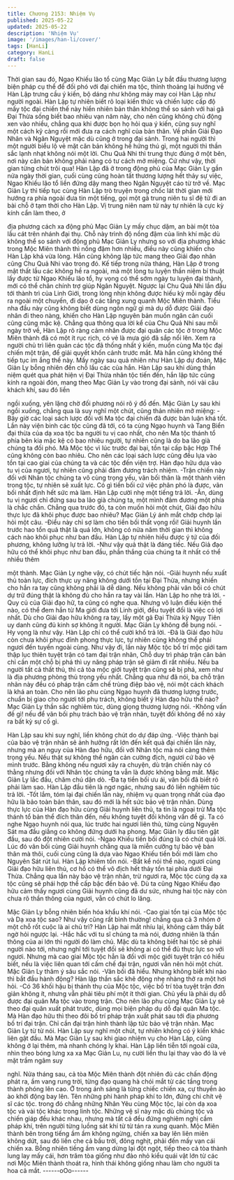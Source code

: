 ```yaml
---
title: Chương 2153: Nhiệm Vụ
published: 2025-05-22
updated: 2025-05-22
description: 'Nhiệm Vụ'
image: '/images/han-li/cover/'
tags: [HanLi]
category: HanLi
draft: false
---
```


Thời gian sau đó, Ngao Khiếu lão tổ cùng Mạc Giản Ly bắt đầu
thương lượng biện pháp cụ thể để đối phó với đại chiến ma tộc,
thỉnh thoảng lại hướng về Hàn Lập trưng cầu ý kiến, bộ dáng như
không mảy may coi Hàn Lập như người ngoài.
Hàn Lập tự nhiên biết rõ loại kiến thức và chiến lược cấp độ mấy
tộc đại chiến thế này hiển nhiên bản thân không thể so sánh với
hai gã Đại Thừa sống biết bao nhiêu vạn năm này, cho nên cũng
không chủ động xen vào nhiều, chẳng qua khi được bọn họ hỏi
qua ý kiến, cũng suy nghĩ một cách kỹ càng rồi mới đưa ra cách
nghĩ của bản thân.
Về phần Giải Đạo Nhân và Ngân Nguyệt mặc dù cũng ở trong đại
sảnh.
Trong hai người thì một người biểu lộ vẻ mặt căn bản không hề
hứng thú gì, một người thì thần sắc lạnh nhạt không nói một lời.
Chu Quả Nhi thì trung thực đúng ở một bên, nơi này căn bản
không phải nàng có tư cách mở miệng.
Cứ như vậy, thời gian từng chút trôi qua!
Hàn Lập đã ở trong động phủ của Mạc Giản Ly gần nửa ngày thời
gian, cuối cùng cũng hoàn tất thương lượng hết thảy sự việc,
Ngao Khiếu lão tổ liền đứng dậy mang theo Ngân Nguyệt cáo từ
trở về.
Mạc Giản Ly thì tiếp tục cùng Hàn Lập trò truyện trong chốc lát
thời gian mới hướng ra phía ngoài đưa tin một tiếng, gọi một gã
trung niên tu sĩ đệ tử đi an bài chỗ ở tạm thời cho Hàn Lập.
Vị trung niên nam tử này tự nhiên là cực kỳ kính cẩn làm theo, ở

địa phương cách xa động phủ Mạc Giản Ly mấy chục dặm, an bài
một tòa lầu cát trên nhánh đại thụ.
Chỗ này trình độ nồng đậm của linh khí mặc dù không thể so
sánh với động phủ Mạc Giản Ly nhưng so với địa phương khác
trong Mộc Miên thành thì nồng đậm hơn nhiều, điều này cũng
khiến cho Hàn Lập khá vừa lòng.
Hắn cũng không lập tức mang theo Giải đạo nhân cũng Chu Quả
Nhi vào trong đó.
Kế tiếp trong nửa tháng, Hàn Lập ở trong mật thất lầu các không
hề ra ngoài, mà một lòng tu luyện thần niệm bí thuật lấy được từ
Ngao Khiếu lão tổ, hy vọng có thể sớm ngày tu luyện đại thành,
mới có thể chân chính trợ giúp Ngân Nguyệt.
Ngược lại Chu Quả Nhi lần đầu tới thành trì của Linh Giới, trong
lòng nhịn không được hiếu kỳ mỗi ngày đều ra ngoài một chuyến,
đi dạo ở các tầng xung quanh Mộc Miên thành.
Tiểu nha đầu này cũng không biết dùng ngôn ngữ gì mà dụ dỗ
được Giải đạo nhân đi theo nàng, khiến cho Hàn Lập nguyên bản
muốn ngăn cản cuối cũng cũng mặc kệ.
Chẳng qua thông qua lời kể của Chu Quả Nhi sau mỗi ngày trở
về, Hàn Lập rõ ràng cảm nhân được đại quân các tộc ở trong Mộc
Miên thành đã có một ít rục rịch, có vẻ là mưa gió đã sắp nổi lên.
Xem ra người chủ trì liên quân các tộc đã thống nhất ý kiến, muốn
cùng Ma tộc đại chiến một trận, để giải quyết khốn cảnh trước
mắt.
Mà hắn cũng không thế tiếp tục im ắng thế này.
Mấy ngày sau quả nhiên như Hàn Lập dự đoán, Mặc Giản Ly
bỗng nhiên đến chỗ lầu các của hắn.
Hàn Lập sau khi dùng thần niệm quét qua phát hiện vị Đại Thừa
nhân tộc tiến đến, hắn lập tức cũng kính ra ngoài đón, mang theo
Mạc Giản Ly vào trong đại sảnh, nói vài câu khách khí, sau đó liền

ngồi xuống, yên lặng chờ đối phương nói rõ ý đồ đến.
Mặc Giản Ly sau khi ngồi xuống, chẳng qua là suy nghĩ một chút,
cũng thản nhiên mở miệng:
-Bây giờ các loại sách lược đối với Ma tộc đại chiến đã được bàn
luận khá tốt. Lần này viện binh các tộc cũng đã tới, có ta cùng
Ngạo huynh và Tang Biển đại thừa của dạ xoa tộc ba người tu vị
cao nhất, cho nên Ma tộc thánh tổ phía bên kia mặc kệ có bao
nhiêu người, tự nhiên cũng là do ba lão già chúng ta đối phó. Mà
Mộc tộc vì lúc trước đại bại, tồn tại cấp bậc Hợp Thể cũng không
còn bao nhiêu. Cho nên các loại sách lược cũng đều lựa vào tồn
tại cao giai của chúng ta và các tộc đến viện trợ.
Hàn đạo hữu dựa vào tu vị của ngươi, tự nhiên cũng phải đảm
đương trách nhiệm.
-Trận chiến này đối với Nhân tộc chúng ta vô cùng trọng yếu, vãn
bối thân là một thành viên trong tộc, tự nhiên sẽ xuất lực. Có gì
tiền bối cứ việc phân phó là được, vãn bối nhất định hết sức mà
làm.
Hàn Lập cười nhẹ một tiếng trả lời.
-Ân, dùng tu vị ngươi chỉ đứng sau ba lão già chúng ta, một mình
đảm đương một phía là chắc chắn. Chẳng qua trước đó, ta còn
muốn hỏi một chút, Giải đạo hữu thực lực đã khôi phục được bao
nhiêu?
Mạc Giản Lý ánh mắt chớp chớp lại hỏi một câu.
-Điểu này chỉ sợ làm cho tiền bối thất vọng rồi! Giải huynh lần
trước hao tổn quả thật là quá lớn, không có nửa năm thời gian thì
không cách nào khôi phục như ban đầu.
Hàn Lập tự nhiên hiểu được ý tứ của đối phương, không lưỡng lự
trả lời.
-Như vậy quả thật là đáng tiếc. Nếu Giả đạo hữu có thể khôi phục
như ban đầu, phần thắng của chúng ta ít nhất có thể nhiều thêm

một thành.
Mạc Giản Ly nghe vậy, có chút tiếc hận nói.
-Giải huynh nếu xuất thủ toàn lực, đích thực uy năng không dưới
tồn tại Đại Thừa, nhưng khiến cho hắn ra tay cũng không phải là
dễ dàng. Nếu không phải vãn bối có chút dự trữ đúng thật là
không đủ cho hắn ra tay vài lần.
Hàn Lập ho nhẹ trả lời.
-Quy củ của Giải đạo hữ, ta cũng có nghe qua. Nhưng vô luận
điều kiện thế nào, có thể đem hắn từ Ma giới đưa tới Linh giới,
đều tuyệt đối là việc có lợi nhất. Dù cho Giải đạo hữu không ra
tay, lấy một gã Đại Thừa kỳ Ngụy Tiên uy danh cũng đủ kinh sợ
không ít người.
Mạc Giản Ly không để bụng nói.
-Hy vọng là như vậy.
Hàn Lập chỉ có thể cười khổ trả lời.
-Đã là Giải đạo hữu còn chưa khôi phục đỉnh phong thực lực, tự
nhiên cũng không thể phái ngươi đến tuyến ngoài cùng. Như vậy
đi, lần này Mộc tộc bố trí mộc giới tam thập lục thiên tuyệt trận có
tam đại trận nhãn, Chỗ duy trì pháp trận căn bản chỉ cần một chỗ
bị phá thì uy năng pháp trận sẽ giảm đi rất nhiều. Nếu ba người
tất cả thất thủ, thì cả tòa mộc giới tuyệt trận cũng sẽ bị phá, xem
như là địa phương phòng thủ trọng yếu nhất. Chẳng qua như đã
nói, ba chỗ trận nhãn này đều có pháp trận cấm chế trùng điệp
bảo vệ, nói một cách khách là khá an toàn. Cho nên lão phu cùng
Ngạo huynh đã thương lượng trước, chuẩn bị giao cho ngươi tới
phụ trách, không biết ý Hàn đạo hữu thế nào?
Mạc Giản Ly thần sắc nghiêm túc, dùng giọng thương lượng nói.
-Không vấn đề gì! nếu để vãn bối phụ trách bảo vệ trận nhãn,
tuyệt đối không để nó xảy ra bất kỳ sự cố gì.

Hàn Lập sau khi suy nghĩ, liền không chút do dự đáp ứng.
-Việc thành bại của bảo vệ trận nhãn sẽ ảnh hưởng rất lớn đến
kết quả đại chiến lần này, nhưng mà an nguy của Hàn đạo hữu,
đối với Nhân tộc mà nói càng thêm trọng yếu. Nếu thật sự không
thể ngăn cản cường địch, ngươi cứ bảo vệ mình trước. Bằng
không nếu ngươi xảy ra chuyện, dù trận chiến này có thằng
nhưng đối với Nhân tộc chúng ta vẫn là được không bằng mất.
Mặc Giản Ly lắc đầu, chăm chú dặn dò.
-Đa tạ tiền bối ưu ái, vãn bối đã biết rõ phải làm sao.
Hàn Lập đầu tiên là ngơ ngác, nhưng sau đó liền nghiêm túc trả
lời.
-Tốt lắm, tóm lại đại chiến lần này, nhiệm vụ quan trọng nhất của
đạo hữu là bảo toàn bản thân, sau đó mới là hết sức bảo vệ trận
nhãn. Dùng thực lực của Hàn đạo hữu cùng Giải huynh liên thủ,
ta tin là ngoại trừ Ma tộc thánh tổ bản thể đích thân đến, nếu
không tuyệt đối không vấn đề gì. Ta có nghe Ngạo huynh nói qua,
lúc trước hai ngươi liên thủ, từng cùng Nguyên Sát ma đầu giằng
co không đứng dưới hạ phong.
Mạc Giản ly đầu tiên gật đầu, sau đó đột nhiên cười nói.
-Ngao Khiếu tiền bối đúng là có chút quá lời. Lúc đó vãn bối cùng
Giải huynh chẳng qua là miễn cưỡng tự bảo vệ bản thân mà thôi,
cuối cùng cũng là dựa vào Ngao Khiếu tiền bối mới làm cho
Nguyên Sát rút lui.
Hàn Lập khiêm tốn nói.
-Bất kể nói thể nào, ngươi cùng Giải đạo hữu liên thủ, cơ hồ có
thể vô địch hết thảy tồn tại phía dưới Đại Thừa. Chẳng qua lần
này bảo vệ trận nhãn, trừ ngươi ra, Mộc tộc cùng dạ xa tộc cũng
sẽ phái hợp thể cấp bậc đến bảo vệ. Dù ta cũng Ngạo Khiếu đạo
hữu cảm thấy ngươi cùng Giải huynh cũng đã dư sức, nhưng hai
tộc này còn chưa rõ thần thông của ngươi, vẫn có chút lo lăng.

Mặc Giản Ly bỗng nhiên biến hóa khẩu khí nói.
-Cao giai tồn tại của Mộc tộc và Dạ xoa tộc sao? Như vậy cũng
rất bình thường! chẳng qua cả 3 nhóm ở một chỗ rốt cuộc là ai
chủ trì?
Hàn Lập hai mắt nhíu lại, không cảm thấy bất ngờ hỏi ngược lại.
-Hắc hắc với tu sĩ chúng ta mà nói, đương nhiên là thần thông
của ai lớn thì người đó làm chủ. Mặc dù ta không biết hai tộc sẽ
phái người nào tới, nhưng nghĩ tới tuyệt đối sẽ không ai có thể đủ
thực lực so với ngươi. Nhưng mà cao giai Mộc tộc hẳn là đối với
mộc giới tuyệt trận có hiểu biết, nếu là việc liên quan tới cấm chế
đại trận, ngươi vẫn nên hỏi một chút.
Mặc Giản Ly thâm ý sâu sắc nói.
-Vãn bối đã hiểu. Nhưng không biết khi nào thì bắt đầu hành
động?
Hàn lập thần sắc khẽ động nhẹ nhàng thở ra một hơi hỏi.
-Có 36 khối hậu bị thánh thụ của Mộc tộc, việc bố trí tòa tuyệt trận
đơn giản không ít, nhưng vẫn phải tiêu phí một ít thời gian. Chủ
yếu là phải dụ dỗ được đại quân Ma tộc vào trong trận. Cho nên
lão phu cùng Mạc Giản Ly sẽ theo đại quân xuất phát trước, dùng
mọi biện pháp dụ dỗ đại quân Ma tộc. Mà Hàn đạo hữu thì theo
đôi bố trí pháp trận xuất phát sau tới địa phương bố trí đại trận.
Chỉ cần đại trận hình thành lập tức bảo vệ trận nhãn.
Mạc Giản Ly từ từ nói.
Hàn Lập suy nghĩ một chút, tự nhiên không có ý kiến khác liên gật
đầu.
Mà Mạc Giản Ly sau khi giao nhiệm vụ cho Hàn Lập, cũng không
ở lại thêm, mà nhanh chóng ly khai.
Hàn Lập liền tiễn tới ngoài cửa, nhìn theo bóng lưng xa xa Mạc
Giản Lu, nụ cười liền thu lại thay vào đó là vẻ mặt trầm ngâm suy

nghĩ.
Nửa tháng sau, cả tòa Mộc Miên thành đột nhiên đủ các chấn
động phát ra, ầm vang rung trời, từng đạo quang hà chói mắt từ
các tầng trong thành phóng lên cao.
Ở trong ánh sáng là từng chiếc chiến xa, cự thuyền ào ào khởi
động bay lên.
Tên những phi hành pháp khí to lớn, đứng chi chít vệ sĩ các tộc.
trong đó chẳng những Nhân Yêu cùng Mộc tộc, lại còn dạ xoa tộc
và vài tộc khác trong linh tộc.
Những vệ sĩ này mặc dù chủng tộc và chiến giáp đều khác nhau,
nhưng mà tất cả đều đứng nghiêm nghị cầm pháp khí, trên người
từng luồng sát khí từ từ tán ra xung quanh.
Mộc Miên thành bên trong tiếng ầm ầm không ngừng, chiến xa
bay lên liên miên không dứt, sau đó liền che cả bầu trời, đông
nghịt, phải đến mấy vạn cái chiến xa.
Bỗng nhiên tiếng ầm vang dừng lại đột ngột, tiếp theo cả tòa
thành lung lay mấy cái, hơn trăm tòa giống như đảo nhỏ kiểu quái
vật lớn từ các nơi Mộc Miên thành thoát ra, hình thái không giống
nhau làm cho người ta hoa cả mắt.
------oOo------
